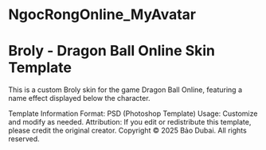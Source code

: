 # NgocRongOnline_MyAvatar
# Broly - Dragon Ball Online Skin Template
This is a custom Broly skin for the game Dragon Ball Online, featuring a name effect displayed below the character.

Template Information
Format: PSD (Photoshop Template)
Usage: Customize and modify as needed.
Attribution: If you edit or redistribute this template, please credit the original creator.
Copyright
© 2025 Bảo Dubai. All rights reserved.